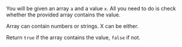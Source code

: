 You will be given an array ``a`` and a value ``x``. All you need to do is check whether the provided array contains the value.

Array can contain numbers or strings. X can be either.

Return ``true`` if the array contains the value, ``false`` if not.